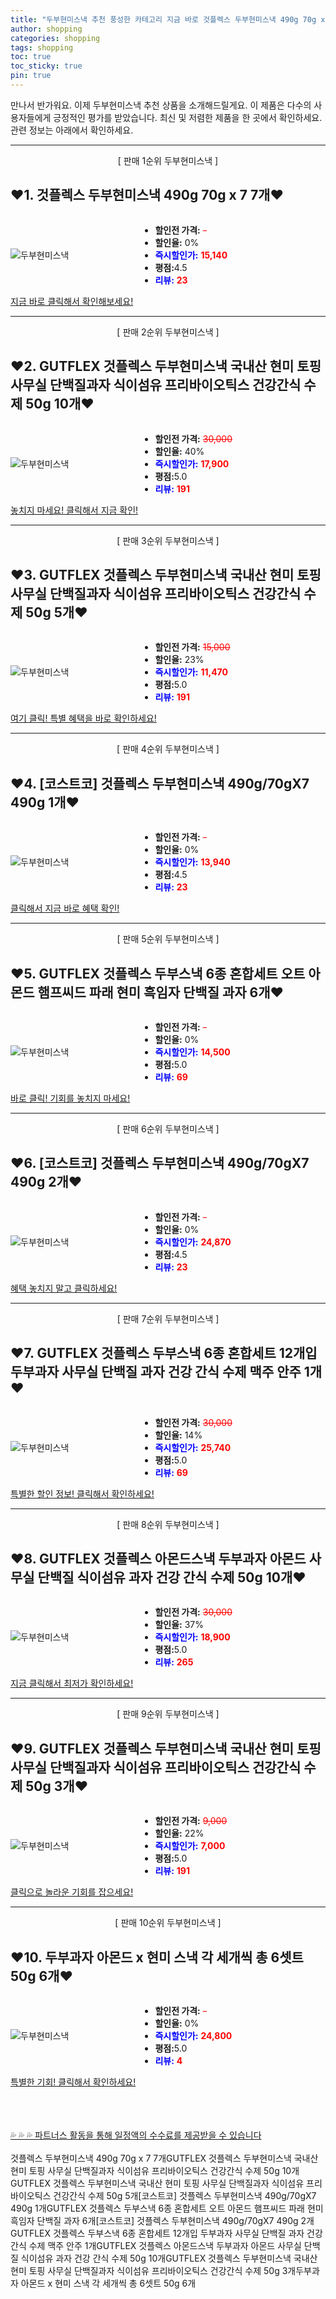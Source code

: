 ```yaml
---
title: "두부현미스낵 추천 풍성한 카테고리 지금 바로 것플렉스 두부현미스낵 490g 70g x"
author: shopping
categories: shopping
tags: shopping
toc: true
toc_sticky: true
pin: true
---
```

만나서 반가워요. 이제 두부현미스낵 추천 상품을 소개해드릴게요. 이 제품은 다수의 사용자들에게 긍정적인 평가를 받았습니다. 최신 및 저렴한 제품을 한 곳에서 확인하세요. 관련 정보는 아래에서 확인하세요.

---
<p class="toplist" style="margin: 0 auto; display: block; width: fit-content;">[ 판매 1순위 두부현미스낵 ]</p>

<h2><strong>❤️1. 것플렉스 두부현미스낵 490g 70g x 7 7개❤️</strong></h2>

<div style="display: flex; align-items: center;">
    <div style="flex: 0.4;">
        <img src="https://thumbnail7.coupangcdn.com/thumbnails/remote/230x230ex/image/vendor_inventory/a864/36c3b83f20825f73d7c29230da8904535b8590978fb61792141ce87639f9.png" alt="두부현미스낵" style="max-width: 100%;">
    </div>
    <div style="flex: 0.6; margin-left: 10px;">
        <ul>
            <li><strong>할인전 가격:</strong> <del style="color: red;">-</del></li>
            <li><strong>할인율:</strong> 0%</li>
            <li><span style='color:blue'><strong>즉시할인가:</strong></span> <span style='color:red'><strong>15,140</strong></span></li>
            <li><strong>평점:</strong>4.5</li>
            <li><span style='color:blue'><strong>리뷰:</strong></span> <span style='color:red'><strong>23</strong></span></li>
        </ul>
    </div>
</div>
<div class="center">
    <a href="https://selin100587.github.io?lptag=AF9450613&subid=githubio&pageKey=7560447267&traceid=V0-153&itemId=20994753955&vendorItemId=89594762058" class="myButton">
        지금 바로 클릭해서 확인해보세요!
    </a>
</div>


---
<p class="toplist" style="margin: 0 auto; display: block; width: fit-content;">[ 판매 2순위 두부현미스낵 ]</p>

<h2><strong>❤️2. GUTFLEX 것플렉스 두부현미스낵 국내산 현미 토핑 사무실 단백질과자 식이섬유 프리바이오틱스 건강간식 수제 50g 10개❤️</strong></h2>

<div style="display: flex; align-items: center;">
    <div style="flex: 0.4;">
        <img src="https://thumbnail7.coupangcdn.com/thumbnails/remote/230x230ex/image/vendor_inventory/ecf0/01bf2f319b5e9f5a876e85e2852a957a589bc30962d05581ac13ecee01b4.jpg" alt="두부현미스낵" style="max-width: 100%;">
    </div>
    <div style="flex: 0.6; margin-left: 10px;">
        <ul>
            <li><strong>할인전 가격:</strong> <del style="color: red;">30,000</del></li>
            <li><strong>할인율:</strong> 40%</li>
            <li><span style='color:blue'><strong>즉시할인가:</strong></span> <span style='color:red'><strong>17,900</strong></span></li>
            <li><strong>평점:</strong>5.0</li>
            <li><span style='color:blue'><strong>리뷰:</strong></span> <span style='color:red'><strong>191</strong></span></li>
        </ul>
    </div>
</div>
<div class="center">
    <a href="https://selin100587.github.io?lptag=AF9450613&subid=githubio&pageKey=8243614299&traceid=V0-153&itemId=20053931118&vendorItemId=90286686738" class="myButton">
        놓치지 마세요! 클릭해서 지금 확인!
    </a>
</div>


---
<p class="toplist" style="margin: 0 auto; display: block; width: fit-content;">[ 판매 3순위 두부현미스낵 ]</p>

<h2><strong>❤️3. GUTFLEX 것플렉스 두부현미스낵 국내산 현미 토핑 사무실 단백질과자 식이섬유 프리바이오틱스 건강간식 수제 50g 5개❤️</strong></h2>

<div style="display: flex; align-items: center;">
    <div style="flex: 0.4;">
        <img src="https://thumbnail7.coupangcdn.com/thumbnails/remote/230x230ex/image/vendor_inventory/ecf0/01bf2f319b5e9f5a876e85e2852a957a589bc30962d05581ac13ecee01b4.jpg" alt="두부현미스낵" style="max-width: 100%;">
    </div>
    <div style="flex: 0.6; margin-left: 10px;">
        <ul>
            <li><strong>할인전 가격:</strong> <del style="color: red;">15,000</del></li>
            <li><strong>할인율:</strong> 23%</li>
            <li><span style='color:blue'><strong>즉시할인가:</strong></span> <span style='color:red'><strong>11,470</strong></span></li>
            <li><strong>평점:</strong>5.0</li>
            <li><span style='color:blue'><strong>리뷰:</strong></span> <span style='color:red'><strong>191</strong></span></li>
        </ul>
    </div>
</div>
<div class="center">
    <a href="https://selin100587.github.io?lptag=AF9450613&subid=githubio&pageKey=8243614299&traceid=V0-153&itemId=20053931121&vendorItemId=85742578171" class="myButton">
        여기 클릭! 특별 혜택을 바로 확인하세요!
    </a>
</div>


---
<p class="toplist" style="margin: 0 auto; display: block; width: fit-content;">[ 판매 4순위 두부현미스낵 ]</p>

<h2><strong>❤️4. [코스트코] 것플렉스 두부현미스낵 490g/70gX7 490g 1개❤️</strong></h2>

<div style="display: flex; align-items: center;">
    <div style="flex: 0.4;">
        <img src="https://thumbnail9.coupangcdn.com/thumbnails/remote/230x230ex/image/vendor_inventory/2ab5/e0bd23c2da9a1e98bba39fa08394e76bbc2a7c8f194e43509aa36db91a4d.jpg" alt="두부현미스낵" style="max-width: 100%;">
    </div>
    <div style="flex: 0.6; margin-left: 10px;">
        <ul>
            <li><strong>할인전 가격:</strong> <del style="color: red;">-</del></li>
            <li><strong>할인율:</strong> 0%</li>
            <li><span style='color:blue'><strong>즉시할인가:</strong></span> <span style='color:red'><strong>13,940</strong></span></li>
            <li><strong>평점:</strong>4.5</li>
            <li><span style='color:blue'><strong>리뷰:</strong></span> <span style='color:red'><strong>23</strong></span></li>
        </ul>
    </div>
</div>
<div class="center">
    <a href="https://selin100587.github.io?lptag=AF9450613&subid=githubio&pageKey=7560447267&traceid=V0-153&itemId=20283344990&vendorItemId=90494510409" class="myButton">
        클릭해서 지금 바로 혜택 확인!
    </a>
</div>


---
<p class="toplist" style="margin: 0 auto; display: block; width: fit-content;">[ 판매 5순위 두부현미스낵 ]</p>

<h2><strong>❤️5. GUTFLEX 것플렉스 두부스낵 6종 혼합세트 오트 아몬드 햄프씨드 파래 현미 흑임자 단백질 과자 6개❤️</strong></h2>

<div style="display: flex; align-items: center;">
    <div style="flex: 0.4;">
        <img src="https://thumbnail10.coupangcdn.com/thumbnails/remote/230x230ex/image/vendor_inventory/ea11/6504e3d67be8bf9abf4abe73de121cad6783b79224495fd5ab05d1f67bf5.jpg" alt="두부현미스낵" style="max-width: 100%;">
    </div>
    <div style="flex: 0.6; margin-left: 10px;">
        <ul>
            <li><strong>할인전 가격:</strong> <del style="color: red;">-</del></li>
            <li><strong>할인율:</strong> 0%</li>
            <li><span style='color:blue'><strong>즉시할인가:</strong></span> <span style='color:red'><strong>14,500</strong></span></li>
            <li><strong>평점:</strong>5.0</li>
            <li><span style='color:blue'><strong>리뷰:</strong></span> <span style='color:red'><strong>69</strong></span></li>
        </ul>
    </div>
</div>
<div class="center">
    <a href="https://selin100587.github.io?lptag=AF9450613&subid=githubio&pageKey=7800261763&traceid=V0-153&itemId=22601159840&vendorItemId=89642806876" class="myButton">
        바로 클릭! 기회를 놓치지 마세요!
    </a>
</div>


---
<p class="toplist" style="margin: 0 auto; display: block; width: fit-content;">[ 판매 6순위 두부현미스낵 ]</p>

<h2><strong>❤️6. [코스트코] 것플렉스 두부현미스낵 490g/70gX7 490g 2개❤️</strong></h2>

<div style="display: flex; align-items: center;">
    <div style="flex: 0.4;">
        <img src="https://thumbnail9.coupangcdn.com/thumbnails/remote/230x230ex/image/vendor_inventory/2ab5/e0bd23c2da9a1e98bba39fa08394e76bbc2a7c8f194e43509aa36db91a4d.jpg" alt="두부현미스낵" style="max-width: 100%;">
    </div>
    <div style="flex: 0.6; margin-left: 10px;">
        <ul>
            <li><strong>할인전 가격:</strong> <del style="color: red;">-</del></li>
            <li><strong>할인율:</strong> 0%</li>
            <li><span style='color:blue'><strong>즉시할인가:</strong></span> <span style='color:red'><strong>24,870</strong></span></li>
            <li><strong>평점:</strong>4.5</li>
            <li><span style='color:blue'><strong>리뷰:</strong></span> <span style='color:red'><strong>23</strong></span></li>
        </ul>
    </div>
</div>
<div class="center">
    <a href="https://selin100587.github.io?lptag=AF9450613&subid=githubio&pageKey=7560447267&traceid=V0-153&itemId=20283344989&vendorItemId=90799354361" class="myButton">
        혜택 놓치지 말고 클릭하세요!
    </a>
</div>


---
<p class="toplist" style="margin: 0 auto; display: block; width: fit-content;">[ 판매 7순위 두부현미스낵 ]</p>

<h2><strong>❤️7. GUTFLEX 것플렉스 두부스낵 6종 혼합세트 12개입 두부과자 사무실 단백질 과자 건강 간식 수제 맥주 안주 1개❤️</strong></h2>

<div style="display: flex; align-items: center;">
    <div style="flex: 0.4;">
        <img src="https://thumbnail10.coupangcdn.com/thumbnails/remote/230x230ex/image/vendor_inventory/9989/4ae844b7f682deada2a4ffc08a490a024ecf3b44e65abfb01bcd59ebc8e2.jpg" alt="두부현미스낵" style="max-width: 100%;">
    </div>
    <div style="flex: 0.6; margin-left: 10px;">
        <ul>
            <li><strong>할인전 가격:</strong> <del style="color: red;">30,000</del></li>
            <li><strong>할인율:</strong> 14%</li>
            <li><span style='color:blue'><strong>즉시할인가:</strong></span> <span style='color:red'><strong>25,740</strong></span></li>
            <li><strong>평점:</strong>5.0</li>
            <li><span style='color:blue'><strong>리뷰:</strong></span> <span style='color:red'><strong>69</strong></span></li>
        </ul>
    </div>
</div>
<div class="center">
    <a href="https://selin100587.github.io?lptag=AF9450613&subid=githubio&pageKey=7800261763&traceid=V0-153&itemId=21123719170&vendorItemId=88185497649" class="myButton">
        특별한 할인 정보! 클릭해서 확인하세요!
    </a>
</div>


---
<p class="toplist" style="margin: 0 auto; display: block; width: fit-content;">[ 판매 8순위 두부현미스낵 ]</p>

<h2><strong>❤️8. GUTFLEX 것플렉스 아몬드스낵 두부과자 아몬드 사무실 단백질 식이섬유 과자 건강 간식 수제 50g 10개❤️</strong></h2>

<div style="display: flex; align-items: center;">
    <div style="flex: 0.4;">
        <img src="https://thumbnail8.coupangcdn.com/thumbnails/remote/230x230ex/image/vendor_inventory/159c/5480943cb3b9dcccbc336a13d9026d4b6c77956f6a9e9d4838933809adfb.jpg" alt="두부현미스낵" style="max-width: 100%;">
    </div>
    <div style="flex: 0.6; margin-left: 10px;">
        <ul>
            <li><strong>할인전 가격:</strong> <del style="color: red;">30,000</del></li>
            <li><strong>할인율:</strong> 37%</li>
            <li><span style='color:blue'><strong>즉시할인가:</strong></span> <span style='color:red'><strong>18,900</strong></span></li>
            <li><strong>평점:</strong>5.0</li>
            <li><span style='color:blue'><strong>리뷰:</strong></span> <span style='color:red'><strong>265</strong></span></li>
        </ul>
    </div>
</div>
<div class="center">
    <a href="https://selin100587.github.io?lptag=AF9450613&subid=githubio&pageKey=7660792336&traceid=V0-153&itemId=20409082512&vendorItemId=90286838463" class="myButton">
        지금 클릭해서 최저가 확인하세요!
    </a>
</div>


---
<p class="toplist" style="margin: 0 auto; display: block; width: fit-content;">[ 판매 9순위 두부현미스낵 ]</p>

<h2><strong>❤️9. GUTFLEX 것플렉스 두부현미스낵 국내산 현미 토핑 사무실 단백질과자 식이섬유 프리바이오틱스 건강간식 수제 50g 3개❤️</strong></h2>

<div style="display: flex; align-items: center;">
    <div style="flex: 0.4;">
        <img src="https://thumbnail7.coupangcdn.com/thumbnails/remote/230x230ex/image/vendor_inventory/ecf0/01bf2f319b5e9f5a876e85e2852a957a589bc30962d05581ac13ecee01b4.jpg" alt="두부현미스낵" style="max-width: 100%;">
    </div>
    <div style="flex: 0.6; margin-left: 10px;">
        <ul>
            <li><strong>할인전 가격:</strong> <del style="color: red;">9,000</del></li>
            <li><strong>할인율:</strong> 22%</li>
            <li><span style='color:blue'><strong>즉시할인가:</strong></span> <span style='color:red'><strong>7,000</strong></span></li>
            <li><strong>평점:</strong>5.0</li>
            <li><span style='color:blue'><strong>리뷰:</strong></span> <span style='color:red'><strong>191</strong></span></li>
        </ul>
    </div>
</div>
<div class="center">
    <a href="https://selin100587.github.io?lptag=AF9450613&subid=githubio&pageKey=8243614299&traceid=V0-153&itemId=20053931120&vendorItemId=85742578156" class="myButton">
        클릭으로 놀라운 기회를 잡으세요!
    </a>
</div>


---
<p class="toplist" style="margin: 0 auto; display: block; width: fit-content;">[ 판매 10순위 두부현미스낵 ]</p>

<h2><strong>❤️10. 두부과자 아몬드 x 현미 스낵 각 세개씩 총 6셋트 50g 6개❤️</strong></h2>

<div style="display: flex; align-items: center;">
    <div style="flex: 0.4;">
        <img src="https://thumbnail10.coupangcdn.com/thumbnails/remote/230x230ex/image/vendor_inventory/1f43/25d9ec92d1f136ee7609225b87a685a735195b7d58ade6caa0e4f0d8bbbd.jpg" alt="두부현미스낵" style="max-width: 100%;">
    </div>
    <div style="flex: 0.6; margin-left: 10px;">
        <ul>
            <li><strong>할인전 가격:</strong> <del style="color: red;">-</del></li>
            <li><strong>할인율:</strong> 0%</li>
            <li><span style='color:blue'><strong>즉시할인가:</strong></span> <span style='color:red'><strong>24,800</strong></span></li>
            <li><strong>평점:</strong>5.0</li>
            <li><span style='color:blue'><strong>리뷰:</strong></span> <span style='color:red'><strong>4</strong></span></li>
        </ul>
    </div>
</div>
<div class="center">
    <a href="https://selin100587.github.io?lptag=AF9450613&subid=githubio&pageKey=7401273824&traceid=V0-153&itemId=19157260019&vendorItemId=86276032108" class="myButton">
        특별한 기회! 클릭해서 확인하세요!
    </a>
</div>

<br><br><br>[💦 💦 💦 파트너스 활동을 통해 일정액의 수수료를 제공받을 수 있습니다](https://link.coupang.com/a/bcpT2c)<br><br>것플렉스 두부현미스낵 490g 70g x 7 7개GUTFLEX 것플렉스 두부현미스낵 국내산 현미 토핑 사무실 단백질과자 식이섬유 프리바이오틱스 건강간식 수제 50g 10개GUTFLEX 것플렉스 두부현미스낵 국내산 현미 토핑 사무실 단백질과자 식이섬유 프리바이오틱스 건강간식 수제 50g 5개[코스트코] 것플렉스 두부현미스낵 490g/70gX7 490g 1개GUTFLEX 것플렉스 두부스낵 6종 혼합세트 오트 아몬드 햄프씨드 파래 현미 흑임자 단백질 과자 6개[코스트코] 것플렉스 두부현미스낵 490g/70gX7 490g 2개GUTFLEX 것플렉스 두부스낵 6종 혼합세트 12개입 두부과자 사무실 단백질 과자 건강 간식 수제 맥주 안주 1개GUTFLEX 것플렉스 아몬드스낵 두부과자 아몬드 사무실 단백질 식이섬유 과자 건강 간식 수제 50g 10개GUTFLEX 것플렉스 두부현미스낵 국내산 현미 토핑 사무실 단백질과자 식이섬유 프리바이오틱스 건강간식 수제 50g 3개두부과자 아몬드 x 현미 스낵 각 세개씩 총 6셋트 50g 6개